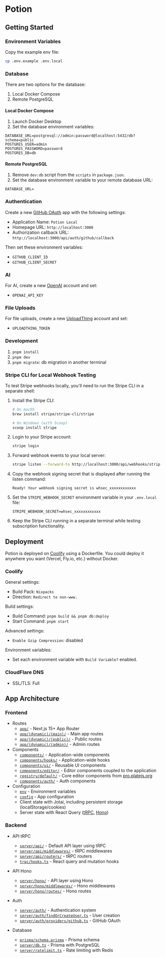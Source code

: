 # Potion

## Getting Started

### Environment Variables

Copy the example env file:

```bash
cp .env.example .env.local
```

### Database

There are two options for the database:

1. Local Docker Compose
2. Remote PostgreSQL

#### Local Docker Compose

1. Launch Docker Desktop
2. Set the database environment variables:

```dotenv
DATABASE_URL=postgresql://admin:password@localhost:5432/db?schema=public
POSTGRES_USER=admin
POSTGRES_PASSWORD=password
POSTGRES_DB=db
```

#### Remote PostgreSQL

1. Remove `dev:db` script from the `scripts` in `package.json`.
2. Set the database environment variable to your remote database URL:

```dotenv
DATABASE_URL=
```

### Authentication

Create a new [GitHub OAuth](https://github.com/settings/developers) app with the following settings:

- Application Name: `Potion Local`
- Homepage URL: `http://localhost:3000`
- Authorization callback URL: `http://localhost:3000/api/auth/github/callback`

Then set these environment variables:

- `GITHUB_CLIENT_ID`
- `GITHUB_CLIENT_SECRET`

### AI

For AI, create a new [OpenAI](https://platform.openai.com/api-keys) account and set:

- `OPENAI_API_KEY`

### File Uploads

For file uploads, create a new [UploadThing](https://uploadthing.com/) account and set:

- `UPLOADTHING_TOKEN`

### Development

1. `pnpm install`
2. `pnpm dev`
3. `pnpm migrate`: db migration in another terminal

### Stripe CLI for Local Webhook Testing

To test Stripe webhooks locally, you'll need to run the Stripe CLI in a separate shell:

1. Install the Stripe CLI:

   ```bash
   # On macOS
   brew install stripe/stripe-cli/stripe

   # On Windows (with Scoop)
   scoop install stripe
   ```

2. Login to your Stripe account:

   ```bash
   stripe login
   ```

3. Forward webhook events to your local server:

   ```bash
   stripe listen --forward-to http://localhost:3000/api/webhooks/stripe
   ```

4. Copy the webhook signing secret that is displayed after running the listen command:

   ```
   Ready! Your webhook signing secret is whsec_xxxxxxxxxxxx
   ```

5. Set the `STRIPE_WEBHOOK_SECRET` environment variable in your `.env.local` file:

   ```
   STRIPE_WEBHOOK_SECRET=whsec_xxxxxxxxxxxx
   ```

6. Keep the Stripe CLI running in a separate terminal while testing subscription functionality.

## Deployment

Potion is deployed on [Coolify](https://coolify.io/) using a Dockerfile. You could deploy it anywhere you want (Vercel, Fly.io, etc.) without Docker.

### Coolify

General settings:

- Build Pack: `Nixpacks`
- Direction: `Redirect to non-www.`

Build settings:

- Build Command: `pnpm build && pnpm db:deploy`
- Start Command: `pnpm start`

Advanced settings:

- `Enable Gzip Compression`: disabled

Environment variables:

- Set each environment variable with `Build Variable?` enabled.

### CloudFlare DNS

- SSL/TLS: Full

## App Architecture

### Frontend

- Routes
  - [`app/`](src/app/) - Next.js 15+ App Router
  - [`app/(dynamic)/(main)/`](<src/app/(dynamic)/(main)/>) - Main app routes
  - [`app/(dynamic)/(public)/`](<src/app/(dynamic)/(public)/>) - Public routes
  - [`app/(dynamic)/(admin)/`](<src/app/(dynamic)/(admin)/>) - Admin routes
- Components
  - [`components/`](src/components/) - Application-wide components
  - [`components/hooks/`](src/components/hooks/) - Application-wide hooks
  - [`components/ui/`](src/components/ui/) - Reusable UI components
  - [`components/editor/`](src/components/editor/) - Editor components coupled to the application
  - [`registry/default/`](src/registry/default/) - Core editor components from [pro.platejs.org](https://pro.platejs.org/)
  - [`components/auth/`](src/components/auth/) - Auth components
- Configuration
  - [`env`](src/env.ts) - Environment variables
  - [`config`](src/config.ts) - App configuration
  - Client state with Jotai, including persistent storage (localStorage/cookies)
  - Server state with React Query ([tRPC](src/trpc/react.tsx), [Hono](src/server/hono/hono-client.ts))

### Backend

- API tRPC

  - [`server/api/`](src/server/api/) - Default API layer using tRPC
  - [`server/api/middlewares/`](src/server/api/middlewares/) - tRPC middlewares
  - [`server/api/routers/`](src/server/api/routers/) - tRPC routers
  - [`trpc/hooks.ts`](src/trpc/hooks.ts) - React query and mutation hooks

- API Hono

  - [`server/hono/`](src/server/hono/) - API layer using Hono
  - [`server/hono/middlewares/`](src/server/hono/middlewares/) - Hono middlewares
  - [`server/hono/routes/`](src/server/hono/routes/) - Hono routes

- Auth

  - [`server/auth/`](src/server/auth/) - Authentication system
  - [`server/auth/findOrCreateUser.ts`](src/server/auth/findOrCreateUser.ts) - User creation
  - [`server/auth/providers/github.ts`](src/server/auth/providers/github.ts) - GitHub OAuth

- Database
  - [`prisma/schema.prisma`](prisma/schema.prisma) - Prisma schema
  - [`server/db.ts`](src/server/db.ts) - Prisma with PostgreSQL
  - [`server/ratelimit.ts`](src/server/ratelimit.ts) - Rate limiting with Redis
